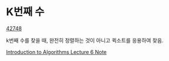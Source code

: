 # K번째 수

[42748](https://programmers.co.kr/learn/courses/30/lessons/42748)

k번째 수를 찾을 때, 완전히 정렬하는 것이 아니고 퀵소트를 응용하여 찾음.

[Introduction to Algorithms Lecture 6 Note](https://ocw.mit.edu/courses/electrical-engineering-and-computer-science/6-046j-introduction-to-algorithms-sma-5503-fall-2005/video-lectures/lecture-6-order-statistics-median/lec6.pdf)
